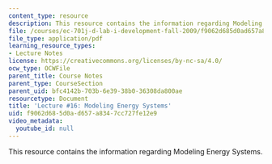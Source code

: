 ```yaml
---
content_type: resource
description: This resource contains the information regarding Modeling Energy Systems.
file: /courses/ec-701j-d-lab-i-development-fall-2009/f9062d685d0ad657a8347cc727fe12e9_MITEC_701JF09_lec16_nb.pdf
file_type: application/pdf
learning_resource_types:
- Lecture Notes
license: https://creativecommons.org/licenses/by-nc-sa/4.0/
ocw_type: OCWFile
parent_title: Course Notes
parent_type: CourseSection
parent_uid: bfc4142b-703b-6e39-38b0-36308da800ae
resourcetype: Document
title: 'Lecture #16: Modeling Energy Systems'
uid: f9062d68-5d0a-d657-a834-7cc727fe12e9
video_metadata:
  youtube_id: null
---
```

This resource contains the information regarding Modeling Energy Systems.